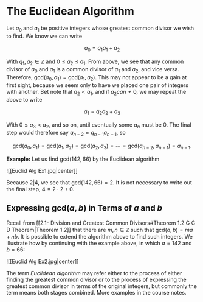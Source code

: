 # The Euclidean Algorithm

Let $a_{0}$ and $a_{1}$ be positive integers whose greatest common divisor we wish to find. We know we can write

$$a_{0}= q_{1}a_{1}+ a_{2}$$

With $q_{1}, a_{2}\in \mathbb{Z}$ and $0 \leq a_{2}\leq a_{1}$. From above, we see that any common divisor of $a_{0}$ and $a_{1}$ is a common divisor of $a_{1}$ and $a_{2}$, and vice versa. Therefore, $\text{gcd}(a_{0}, a_{1})= \text{gcd}(a_{1}, a_{2})$. This may not appear to be a gain at first sight, because we seem only to have we placed one pair of integers with another. Bet note that $a_{2}< a_{1}$, and if $a_{2}can \neq 0$, we may repeat the above to write

$$a_{1}= q_{2}a_{2}+ a_{3}$$

With $0 \leq a_{3}< a_{2}$, and so on, until eventually some $a_{n}$ must be $0$. The final step would therefore say $a_{n-2}= q_{n-1}a_{n-1}$, so

$$\text{gcd}(a_{0}, a_{1})= \text{gcd}(a_{1}, a_{2})= \text{gcd}(a_{2}, a_{3})= \cdots = \text{gcd}(a_{n-2}, a_{n-1})= a_{n-1}.$$

**Example:** Let us find $\text{gcd}(142, 66)$ by the Euclidean algorithm

![[Euclid Alg Ex1.jpg|center]]

Because $2|4$, we see that $\text{gcd}(142, 66)= 2$. It is not necessary to write out the final step, $4 = 2 \cdot 2 + 0$.

## Expressing $\text{gcd}(a, b)$ in Terms of $a$ and $b$

Recall from [[2.1- Division and Greatest Common Divisors#Theorem 1.2 G C D Theorem|Theorem 1.2]] that there are $m, n \in \mathbb{Z}$ such that $\text{gcd}(a, b)= ma + nb$. It is possible to extend the algorithm above to find such integers. We illustrate how by continuing with the example above, in which $a = 142$ and $b = 66$:

![[Euclid Alg Ex2.jpg|center]]

The term *Euclidean algorithm* may refer either to the process of either finding the greatest common divisor or to the process of expressing the greatest common divisor in terms of the original integers, but commonly the term means both stages combined. More examples in the course notes.
